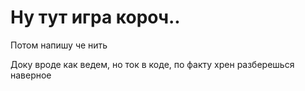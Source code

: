 # Ну тут игра короч..

Потом напишу че нить

Доку вроде как ведем, но ток в коде, по факту хрен разберешься наверное 